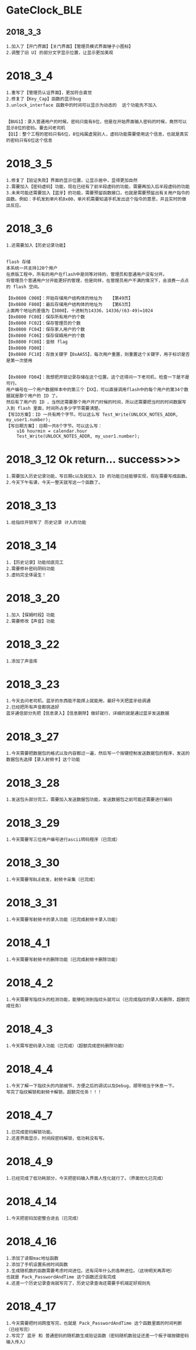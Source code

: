 # GateClock_BLE

## 2018_3_3
    1.加入了【开门界面】【关门界面】【管理员模式界面锤子小图标】
    2.调整了旧 UI 的部分文字显示位置，让显示更加美观

# 2018_3_4
    1.重写了【管理员认证界面】，更加符合直觉
    2.修复了【Key_Cap】函数的显示bug
    3.unlock_interface 函数中的时间可以显示为动态的  这个功能先不加入


    【BUG1】：录入普通用户的时候，密码只能有6位，但是在开始界面输入密码的时候，竟然可以显示8位的密码。要去问老司机
    【Q1】：整个工程的密码只有6位，8位纯属虚晃别人，虚码功能需要使用这个信息，也就是真实的密码只有6位这个信息

# 2018_3_5
    1.修复了【验证失败】界面的显示位置，让显示居中，显得更加自然
    2.需要加入【密码虚码】功能，现在已经有了前半段虚码的功能，需要再加入后半段虚码的功能
    3.未来可能还需要加入【蓝牙】的功能，需要预留函数接口，也就是需要预留出有关用户指令的函数。例如：手机发到单片机0x00，单片机需要知道手机发出这个指令的意思，并且实时的做出反应。

# 2018_3_6
    1.还需要加入【历史记录功能】


    flash 存储
    本系统一共支持120个用户
    在原版工程中，所有的用户在flash中是同等对待的，管理员和普通用户没有分开。
    将管理员个普通用户分开能更好的管理，但是同样，在管理员用户不满的情况下，会浪费一点点的 flash 空间。

    【0x0800 C000】：开始存储用户结构体的地址为   【第49页】
    【0x0800 F800】：最后存储用户结构体的地址为   【第63页】
    上面两个地址的差值为【3800】，十进制为14336，14336/(63-49)=1024
    【0x0800 FC00】：保存所有用户的个数
    【0x0800 FC02】：保存管理员的个数
    【0x0800 FC04】：保存家人用户的个数
    【0x0800 FC06】：保存保姆用户的个数
    【0x0800 FC08】：音频 flag
    【0x0800 FD00】：
    【0x0800 FC10】：存放关键字【0xAA55】，每次用户重置，则重置这个关键字，用于标识是否是第一次使用


    【0x0800 FD04】：我想把开锁记录存储在这个位置。这个还得问一下老司机，检查一下是不是可行。
    用户编号在一个用户数据样本中的第三个【XX】，可以直接调用flash中的每个用户的第34个数据就是那个用户的 ID 了。
    然后有了用户的 ID ，当然还需要那个用户开门时候的时间，所以还需要把当时的时间数据写入到 flash 里面，时间所占多少字节需要清楚。
    【写ID方案】：ID 一共有两个字节。可以这么写 Test_Write(UNLOCK_NOTES_ADDR, my_user1.number);
    【写日期方案】：日期一共8个字节。可以这么写：
        u16 hourmin = calendar.hour
        Test_Write(UNLOCK_NOTES_ADDR, my_user1.number);

# 2018_3_12  Ok return... success>>>
    1.需要加入历史记录功能，写日期c以及就加入 ID 的功能已经能够实现，现在需要写成函数。
    2.今天下午有课，今天一整天就写这一个函数了。

# 2018_3_13
    1.给指纹开锁写了 历史记录 计入的功能

# 2018_3_14
    1.【历史记录】功能彻底完工
    2.需要修补密码阴码功能
    3.虚码完全体诞生！

# 2018_3_20
    1.加入【保姆时段】功能
    2.需要修改【声音】功能

# 2018_3_22
    1.添加了声音库

# 2018_3_23
    1.今天去问老司机，蓝牙的东西能不能焊上就能用，最好今天把蓝牙给调通
    2.已经把所有声音都挑选好
    蓝牙通信部分先把【信息录入】【信息删除】做好就行，详细的就是通过蓝牙发送数据

# 2018_3_27
    1.今天需要把数据包的格式以及内容都过一遍，然后写一个按键控制发送数据包的程序，发送的数据包先选择【录入射频卡】这个功能

# 2018_3_28
    1.发送包头部分完工。需要加入发送数据包功能，发送数据包之前可能还需要进行编码

# 2018_3_29
    1.今天需要写三位用户编号进行ascii转码程序（已完成）

# 2018_3_30
    1.今天需要写BLE收发，射频卡采集（已完成）

# 2018_3_31
    1.今天需要写射频卡的录入功能（已完成射频卡录入功能）

# 2018_4_1
    1.今天需要写射频卡的删除功能（已完成射频卡删除功能）

# 2018_4_2
    1.今天需要写指纹头的检测功能，能够检测到指纹头就可以（已完成指纹的录入和删除，超额完成任务）

# 2018_4_3
    1.今天需写密码录入功能（已完成）（超额完成密码删除功能）

# 2018_4_4
    1.今天了解一下指纹头的内部细节，方便之后的调试以及Debug，顺带相当于休息一下。
    写完了指纹解锁和射频卡解锁，超额完任务！！！

# 2018_4_7
    1.已完成密码解锁功能。
    2.还差界面显示，时间段密码解锁，低功耗没有写。

# 2018_4_9
    1.已经完成了低功耗部分，今天把密码输入界面人性化就行了。（界面优化已完成）

# 2018_4_14
    1.今天把密码加密整合进去（已完成）

# 2018_4_16
    1.添加了读取mac地址函数
    2.添加了手机设置系统时间函数
    3.生成随机数的函数需要考虑时间进位。还有闰年什么的各种进位。（这块明天再弄吧）
    也就是 Pack_PasswordAndTime 这个函数还没有完成
    4.还差一个历史记录查询就写完了，历史记录查询还需要手机端定好规则先

# 2018_4_17
    1.今天需要把时间跨度写完，也就是 Pack_PasswordAndTime 这个函数里面的时间判断（已经写完）
    2.写完了 蓝牙 和 普通密码的随机数生成验证函数（密码随机数验证还差一个板子端按键密码输入传入）

